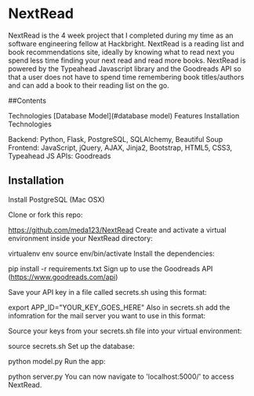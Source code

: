 # NextRead


NextRead is the 4 week project that I completed during my time as an software engineering fellow at Hackbright. 
NextRead is a reading list and book recommendations site, ideally by knowing what to read next you spend less time finding your
next read and read more books. NextRead is powered by the Typeahead Javascript library and the Goodreads API so that a user 
does not have to spend time remembering book titles/authors and can add a book to their reading list on the go. 

##Contents

Technologies
[Database Model](#database model)
Features
Installation
Technologies

Backend: Python, Flask, PostgreSQL, SQLAlchemy, Beautiful Soup 
Frontend: JavaScript, jQuery, AJAX, Jinja2, Bootstrap, HTML5, CSS3, Typeahead JS
APIs: Goodreads 

## Installation 

Install PostgreSQL (Mac OSX)

Clone or fork this repo:

https://github.com/meda123/NextRead
Create and activate a virtual environment inside your NextRead directory:

virtualenv env
source env/bin/activate
Install the dependencies:

pip install -r requirements.txt
Sign up to use the Goodreads API (https://www.goodreads.com/api)

Save your API key in a file called secrets.sh using this format:

export APP_ID="YOUR_KEY_GOES_HERE"
Also in secrets.sh add the infomration for the mail server you want to use in this format:

Source your keys from your secrets.sh file into your virtual environment:

source secrets.sh
Set up the database:

python model.py
Run the app:

python server.py
You can now navigate to 'localhost:5000/' to access NextRead.
